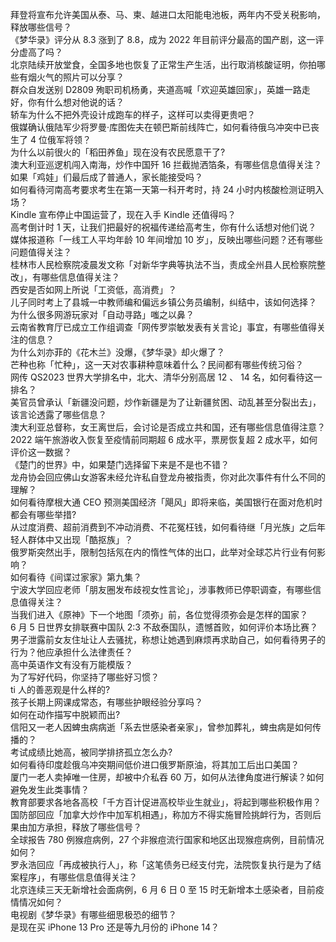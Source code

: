拜登将宣布允许美国从泰、马、柬、越进口太阳能电池板，两年内不受关税影响，释放哪些信号？  
《梦华录》评分从 8.3 涨到了 8.8，成为 2022 年目前评分最高的国产剧，这一评分虚高了吗？  
北京陆续开放堂食，全国多地也恢复了正常生产生活，出行取消核酸证明，你拍哪些有烟火气的照片可以分享？  
群众自发送别 D2809 殉职司机杨勇，夹道高喊「欢迎英雄回家」，英雄一路走好，你有什么想对他说的话？  
轿车为什么不把外壳设计成跑车的样子，这样可以卖得更贵吧？  
俄媒确认俄陆军少将罗曼·库图佐夫在顿巴斯前线阵亡，如何看待俄乌冲突中已丧生了 4 位俄军将领？  
为什么以前很火的「稻田养鱼」现在没有农民愿意干了?  
澳大利亚巡逻机闯入南海，炒作中国歼 16 拦截抛洒箔条，有哪些信息值得关注？  
如果「鸡娃」们最后成了普通人，家长能接受吗？  
如何看待河南高考要求考生在第一天第一科开考时，持 24 小时内核酸检测证明入场？  
Kindle 宣布停止中国运营了，现在入手 Kindle 还值得吗？  
高考倒计时 1 天，让我们把最好的祝福传递给高考生，你有什么话想对他们说？  
媒体报道称「一线工人平均年龄 10 年间增加 10 岁」，反映出哪些问题？还有哪些问题值得关注？  
桂林市人民检察院凌晨发文称「对新华字典等执法不当，责成全州县人民检察院整改」，有哪些信息值得关注？  
西安是否如网上所说「工资低，高消费」？  
儿子同时考上了县城一中教师编和偏远乡镇公务员编制，纠结中，该如何选择？  
为什么很多网游玩家对「自动寻路」嗤之以鼻？  
云南省教育厅已成立工作组调查「网传罗崇敏发表有关言论」事宜，有哪些值得关注的信息？  
为什么刘亦菲的《花木兰》没爆，《梦华录》却火爆了？  
芒种也称「忙种」，这一天对农事耕种意味着什么？民间都有哪些传统习俗？  
网传 QS2023 世界大学排名中，北大、清华分别高居 12 、 14 名，如何看待这一排名？  
美官员曾承认「新疆没问题，炒作新疆是为了让新疆贫困、动乱甚至分裂出去」，该言论透露了哪些信息？  
澳大利亚总督称，女王离世后，会讨论是否成立共和国，还有哪些信息值得注意？  
2022 端午旅游收入恢复至疫情前同期超 6 成水平，票房恢复超 2 成水平，如何评价这一数据？  
《楚门的世界》中，如果楚门选择留下来是不是也不错？  
龙舟协会回应佛山女游客未经允许私自登龙舟被指责，你对此次事件有什么不同的理解？  
如何看待摩根大通 CEO 预测美国经济「飓风」即将来临，美国银行在面对危机时都会有哪些举措?  
从过度消费、超前消费到不冲动消费、不花冤枉钱，如何看待继「月光族」之后年轻人群体中又出现「酷抠族」？  
俄罗斯突然出手，限制包括氖在内的惰性气体的出口，此举对全球芯片行业有何影响？  
如何看待《间谍过家家》第九集？  
宁波大学回应老师「朋友圈发布歧视女性言论」，涉事教师已停职调查，有哪些信息值得关注？  
当我们进入《原神》下一个地图「须弥」前，各位觉得须弥会是怎样的国家？  
6 月 5 日世界女排联赛中国队 2:3 不敌泰国队，遗憾首败，如何评价本场比赛？  
男子泄露前女友住址让人去骚扰，称想让她遇到麻烦再求助自己，如何看待男子的行为？他应承担什么法律责任？  
高中英语作文有没有万能模版？  
为了写好代码，你坚持了哪些好习惯？  
ti 人的善恶观是什么样的?  
孩子长期上网课成常态，有哪些护眼经验分享吗？  
如何在动作描写中脱颖而出?  
信阳又一老人因蜱虫病病逝「系去世感染者亲家」，曾参加葬礼，蜱虫病是如何传播的？  
考试成绩比她高，被同学排挤孤立怎么办?  
如何看待印度趁俄乌冲突期间低价进口俄罗斯原油，将其加工后出口美国？  
厦门一老人卖掉唯一住房，却被中介私吞 60 万，如何从法律角度进行解读？如何避免发生此类事情？  
教育部要求各地各高校「千方百计促进高校毕业生就业」，将起到哪些积极作用？  
国防部回应「加拿大炒作中加军机相遇」，称加方不得实施冒险挑衅行为，否则后果由加方承担，释放了哪些信号？  
全球报告 780 例猴痘病例，27 个非猴痘流行国家和地区出现猴痘病例，目前情况如何？  
罗永浩回应「再成被执行人」，称「这笔债务已经支付完，法院恢复执行是为了结案程序」，有哪些信息值得关注？  
北京连续三天无新增社会面病例，6 月 6 日 0 至 15 时无新增本土感染者，目前疫情情况如何？  
电视剧《梦华录》有哪些细思极恐的细节？  
是现在买 iPhone 13 Pro 还是等九月份的 iPhone 14？  
